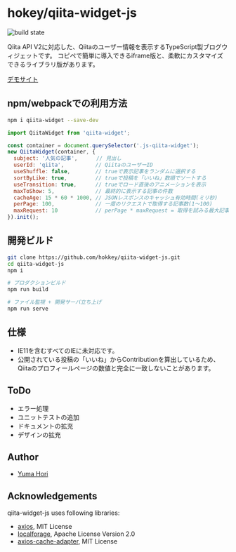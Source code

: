 # hokey/qiita-widget-js

![build state](https://travis-ci.org/hokkey/qiita-widget-js.svg?branch=master)

Qiita API V2に対応した、Qiitaのユーザー情報を表示するTypeScript製ブログウィジェットです。
コピペで簡単に導入できるiframe版と、柔軟にカスタマイズできるライブラリ版があります。

[デモサイト](https://media-massage.net/qiita-widget-js/)

## npm/webpackでの利用方法

```bash
npm i qiita-widget --save-dev

```
```js
import QiitaWidget from 'qiita-widget';

const container = document.querySelector('.js-qiita-widget');
new QiitaWidget(container, {
  subject: '人気の記事',      // 見出し
  userId: 'qiita',          // QiitaのユーザーID
  useShuffle: false,        // trueで表示記事をランダムに選択する
  sortByLike: true,         // trueで投稿を「いいね」数順でソートする
  useTransition: true,      // trueでロード直後のアニメーションを表示
  maxToShow: 5,             // 最終的に表示する記事の件数
  cacheAge: 15 * 60 * 1000, // JSONレスポンスのキャッシュ有効時間(ミリ秒)
  perPage: 100,             // 一度のリクエストで取得する記事数(1〜100)
  maxRequest: 10            // perPage * maxRequest = 取得を試みる最大記事件数 
}).init();

```

## 開発ビルド

```bash
git clone https://github.com/hokkey/qiita-widget-js.git
cd qiita-widget-js
npm i

# プロダクションビルド
npm run build

# ファイル監視 + 開発サーバ立ち上げ
npm run serve
```

## 仕様

* IE11を含むすべてのIEに未対応です。
* 公開されている投稿の「いいね」からContributionを算出しているため、Qiitaのプロフィールページの数値と完全に一致しないことがあります。

## ToDo

- エラー処理
- ユニットテストの追加
- ドキュメントの拡充
- デザインの拡充

## Author

* [Yuma Hori](https://media-massage.net/profile/)

## Acknowledgements

qiita-widget-js uses following libraries:

* [axios](https://www.npmjs.com/package/axios), MIT License
* [localforage](https://www.npmjs.com/package/localforage), Apache License Version 2.0
* [axios-cache-adapter](https://www.npmjs.com/package/axios-cache-adapter), MIT License

